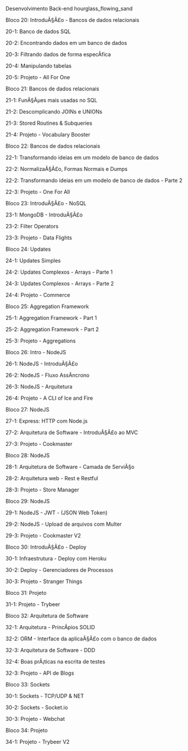 Desenvolvimento Back-end hourglass_flowing_sand

Bloco 20: IntroduÃ§Ã£o - Bancos de dados relacionais

 20-1: Banco de dados SQL
 
 20-2: Encontrando dados em um banco de dados
 
 20-3: Filtrando dados de forma especÃ­fica
 
 20-4: Manipulando tabelas
 
 20-5: Projeto - All For One
 

Bloco 21: Bancos de dados relacionais

 21-1: FunÃ§Ãµes mais usadas no SQL
 
 21-2: Descomplicando JOINs e UNIONs
 
 21-3: Stored Routines & Subqueries
 
 21-4: Projeto - Vocabulary Booster

Bloco 22: Bancos de dados relacionais

 22-1: Transformando ideias em um modelo de banco de dados
 
 22-2: NormalizaÃ§Ã£o, Formas Normais e Dumps
 
 22-2: Transformando ideias em um modelo de banco de dados - Parte 2
 
 22-3: Projeto - One For All

Bloco 23: IntroduÃ§Ã£o - NoSQL

 23-1: MongoDB - IntroduÃ§Ã£o
 
 23-2: Filter Operators
 
 23-3: Projeto - Data Flights

Bloco 24: Updates

 24-1: Updates Simples
 
 24-2: Updates Complexos - Arrays - Parte 1
 
 24-3: Updates Complexos - Arrays - Parte 2
 
 24-4: Projeto - Commerce

Bloco 25: Aggregation Framework

 25-1: Aggregation Framework - Part 1
 
 25-2: Aggregation Framework - Part 2
 
 25-3: Projeto - Aggregations

Bloco 26: Intro - NodeJS

 26-1: NodeJS - IntroduÃ§Ã£o
 
 26-2: NodeJS - Fluxo AssÃ­ncrono
 
 26-3: NodeJS - Arquitetura
 
 26-4: Projeto - A CLI of Ice and Fire
 
Bloco 27: NodeJS

 27-1: Express: HTTP com Node.js
 
 27-2: Arquitetura de Software - IntroduÃ§Ã£o ao MVC
 
 27-3: Projeto - Cookmaster

Bloco 28: NodeJS

 28-1: Arquitetura de Software - Camada de ServiÃ§o
 
 28-2: Arquitetura web - Rest e Restful
 
 28-3: Projeto - Store Manager

Bloco 29: NodeJS

 29-1: NodeJS - JWT - (JSON Web Token)
 
 29-2: NodeJS - Upload de arquivos com Multer
 
 29-3: Projeto - Cookmaster V2

Bloco 30: IntroduÃ§Ã£o - Deploy

 30-1: Infraestrutura - Deploy com Heroku
 
 30-2: Deploy - Gerenciadores de Processos
 
 30-3: Projeto - Stranger Things

Bloco 31: Projeto

 31-1: Projeto - Trybeer

Bloco 32: Arquitetura de Software

 32-1: Arquitetura - PrincÃ­pios SOLID
 
 32-2: ORM - Interface da aplicaÃ§Ã£o com o banco de dados
 
 32-3: Arquitetura de Software - DDD
 
 32-4: Boas prÃ¡ticas na escrita de testes
 
 32-3: Projeto - API de Blogs

Bloco 33: Sockets

 30-1: Sockets - TCP/UDP & NET
 
 30-2: Sockets - Socket.io
 
 30-3: Projeto - Webchat
 
Bloco 34: Projeto

 34-1: Projeto - Trybeer V2
